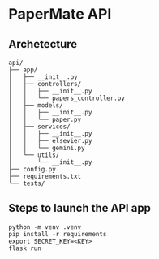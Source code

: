 # PaperMate API

## Archetecture

```
api/
├── app/
│   ├── __init__.py
│   ├── controllers/
│   │   ├── __init__.py
│   │   └── papers_controller.py
│   ├── models/
│   │   ├── __init__.py
│   │   └── paper.py
│   ├── services/
│   │   ├── __init__.py
│   │   ├── elsevier.py
│   │   └── gemini.py
│   └── utils/
│       └── __init__.py
├── config.py
├── requirements.txt
└── tests/
```

## Steps to launch the API app

```
python -m venv .venv
pip install -r requirements
export SECRET_KEY=<KEY>
flask run
```